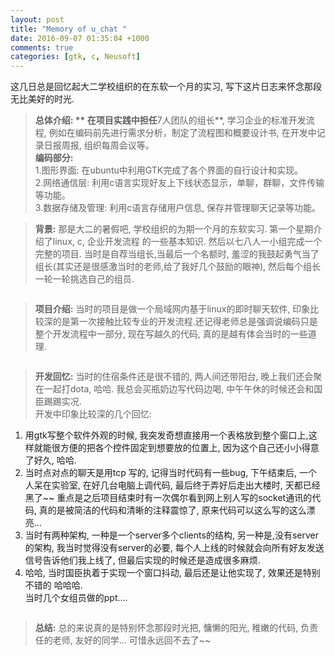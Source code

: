 ```yaml
---
layout: post
title: "Memory of u_chat "
date: 2016-09-07 01:35:04 +1000
comments: true
categories: [gtk, c, Neusoft]
---
```


这几日总是回忆起大二学校组织的在东软一个月的实习,  写下这片日志来怀念那段无比美好的时光.     

<!--more-->


> **总体介绍: **
在项目实践中担任**7人团队的组长**, 学习企业的标准开发流程, 例如在编码前先进行需求分析，制定了流程图和概要设计书, 在开发中记录日报周报, 组织每周会议等。   
**编码部分:**    
1.图形界面: 在ubuntu中利用GTK完成了各个界面的自行设计和实现。   
2.网络通信层: 利用c语言实现好友上下线状态显示，单聊，群聊，文件传输等功能。   
3.数据存储及管理: 利用c语言存储用户信息, 保存并管理聊天记录等功能。   


> **背景:** 那是大二的暑假吧, 学校组织的为期一个月的东软实习. 第一个星期介绍了linux, c, 企业开发流程 的一些基本知识. 然后以七八人一小组完成一个完整的项目. 当时是自荐当组长,当最后一个名额时, 羞涩的我鼓起勇气当了组长(其实还是很感激当时的老师,给了我好几个鼓励的眼神), 然后每个组长一轮一轮挑选自己的组员.     
<img style="max-height:340px" class="lazy" data-original="/images/blog/160909_uchat/1.png">



> **项目介绍:** 当时的项目是做一个局域网内基于linux的即时聊天软件, 印象比较深的是第一次接触比较专业的开发流程.还记得老师总是强调说编码只是整个开发流程中一部分,  现在写越久的代码, 真的是越有体会当时的一些道理.     
<img style="max-height:200px" class="lazy" data-original="/images/blog/160909_uchat/table.png">



> **开发回忆:**  当时的住宿条件还是很不错的, 两人间还带阳台, 晚上我们还会聚在一起打dota, 哈哈. 我总会买瓶奶边写代码边喝, 中午午休的时候还会和国臣踢踢实况.      
开发中印象比较深的几个回忆:     
1. 用gtk写整个软件外观的时候, 我突发奇想直接用一个表格放到整个窗口上,这样就能很方便的把各个控件固定到想要放的位置上, 因为这个自己还小小得意了好久, 哈哈.      
2. 当时点对点的聊天是用tcp 写的, 记得当时代码有一些bug, 下午结束后, 一个人呆在实验室, 在好几台电脑上调代码, 最后终于弄好后走出大楼时, 天都已经黑了~~  重点是之后项目结束时有一次偶尔看到网上别人写的socket通讯的代码, 真的是被简洁的代码和清晰的注释震惊了, 原来代码可以这么写的这么漂亮...            
3. 当时有两种架构, 一种是一个server多个clients的结构, 另一种是,没有server的架构, 我当时觉得没有server的必要, 每个人上线的时候就会向所有好友发送信号告诉他们我上线了, 但最后实现的时候还是造成很多麻烦.      
4. 哈哈, 当时国臣执着于实现一个窗口抖动, 最后还是让他实现了, 效果还是特别不错的 哈哈哈.      
当时几个女组员做的ppt....      
<img style="max-height:400px" class="lazy" data-original="/images/blog/160909_uchat/3.png">



> **总结:** 总的来说真的是特别怀念那段时光把, 慵懒的阳光, 稚嫩的代码, 负责任的老师, 友好的同学... 可惜永远回不去了~~           
